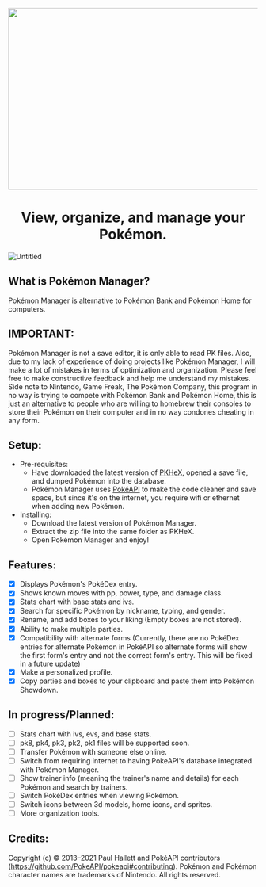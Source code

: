 <p align="center"><img src="https://github.com/DrRetro2033/Pokemon-Manager/assets/86109384/fd32ef57-4c1c-47e7-8f9a-905d67560fc2" width="752" height="367" border="0"/>
<h1 align="center">View, organize, and manage your Pokémon.</h1>

![Untitled](https://github.com/DrRetro2033/Pokemon-Manager/assets/86109384/d3c6b6b7-1a27-47b1-8b1a-5dfe358c3e75)


What is Pokémon Manager?
-
Pokémon Manager is alternative to Pokémon Bank and Pokémon Home for computers.

IMPORTANT:
-
Pokémon Manager is not a save editor, it is only able to read PK files. Also, due to my lack of experience of doing projects like Pokémon Manager, I will make a lot of mistakes in terms of optimization and organization. Please feel free to make constructive feedback and help me understand my mistakes. Side note to Nintendo, Game Freak, The Pokémon Company, this program in no way is trying to compete with Pokémon Bank and Pokémon Home, this is just an alternative to people who are willing to homebrew their consoles to store their Pokémon on their computer and in no way condones cheating in any form.

Setup:
-

- Pre-requisites:
  - Have downloaded the latest version of [PKHeX](https://github.com/kwsch/PKHeX), opened a save file, and dumped Pokémon into the database.
  - Pokémon Manager uses [PokéAPI](https://github.com/PokeAPI/pokeapi) to make the code cleaner and save space, but since it's on the internet, you require wifi or ethernet when adding new Pokémon.
- Installing:
  - Download the latest version of Pokémon Manager.
  - Extract the zip file into the same folder as PKHeX.
  - Open Pokémon Manager and enjoy!
  
Features:
- 
 - [x] Displays Pokémon's PokéDex entry.
 - [x] Shows known moves with pp, power, type, and damage class.
 - [x] Stats chart with base stats and ivs.
 - [x] Search for specific Pokémon by nickname, typing, and gender.
 - [x] Rename, and add boxes to your liking (Empty boxes are not stored).
 - [x] Ability to make multiple parties.
 - [x] Compatibility with alternate forms (Currently, there are no PokéDex entries for alternate Pokémon in PokéAPI so alternate forms will show the first form's entry and not the correct form's entry. This will be fixed in a future update)
 - [x] Make a personalized profile.
 - [x] Copy parties and boxes to your clipboard and paste them into Pokémon Showdown.

In progress/Planned:
-
   - [ ] Stats chart with ivs, evs, and base stats.
   - [ ] pk8, pk4, pk3, pk2, pk1 files will be supported soon.
   - [ ] Transfer Pokémon with someone else online.
   - [ ] Switch from requiring internet to having PokeAPI's database integrated with Pokémon Manager.
   - [ ] Show trainer info (meaning the trainer's name and details) for each Pokémon and search by trainers.
   - [ ] Switch PokéDex entries when viewing Pokémon.
   - [ ] Switch icons between 3d models, home icons, and sprites.
   - [ ] More organization tools.

Credits:
-
Copyright (c) © 2013–2021 Paul Hallett and PokéAPI contributors (https://github.com/PokeAPI/pokeapi#contributing). Pokémon and Pokémon character names are trademarks of Nintendo.
All rights reserved.
